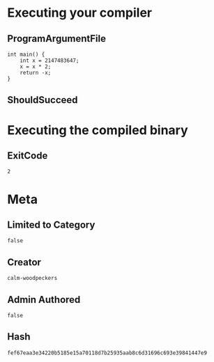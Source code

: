 # Executing your compiler

## ProgramArgumentFile

```
int main() {
    int x = 2147483647;
    x = x * 2;
    return -x;
}
```

## ShouldSucceed

# Executing the compiled binary

## ExitCode

```
2
```

# Meta

## Limited to Category

```
false
```

## Creator

```
calm-woodpeckers
```

## Admin Authored

```
false
```

## Hash

```
fef67eaa3e34220b5185e15a70118d7b25935aab8c6d31696c693e39841447e9
```
